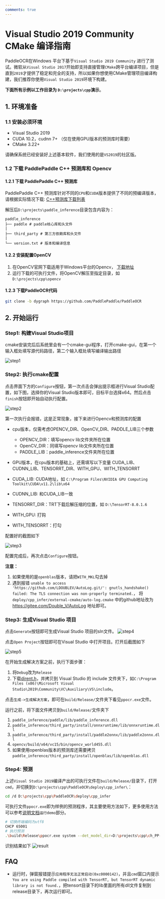 ```yaml
---
comments: true
---
```


# Visual Studio 2019 Community CMake 编译指南

PaddleOCR在Windows 平台下基于`Visual Studio 2019 Community` 进行了测试。微软从`Visual Studio 2017`开始即支持直接管理`CMake`跨平台编译项目，但是直到`2019`才提供了稳定和完全的支持，所以如果你想使用CMake管理项目编译构建，我们推荐你使用`Visual Studio 2019`环境下构建。

**下面所有示例以工作目录为 `D:\projects\cpp`演示**。

## 1. 环境准备

### 1.1 安装必须环境

- Visual Studio 2019
- CUDA 10.2，cudnn 7+ （仅在使用GPU版本的预测库时需要）
- CMake 3.22+

请确保系统已经安装好上述基本软件，我们使用的是`VS2019`的社区版。

### 1.2 下载 PaddlePaddle C++ 预测库和 Opencv

#### 1.2.1 下载 PaddlePaddle C++ 预测库

PaddlePaddle C++ 预测库针对不同的`CPU`和`CUDA`版本提供了不同的预编译版本，请根据实际情况下载:  [C++预测库下载列表](https://www.paddlepaddle.org.cn/inference/master/guides/install/download_lib.html#windows)

解压后`D:\projects\paddle_inference`目录包含内容为：

```
paddle_inference
├── paddle # paddle核心库和头文件
|
├── third_party # 第三方依赖库和头文件
|
└── version.txt # 版本和编译信息
```

#### 1.2.2 安装配置OpenCV

1. 在OpenCV官网下载适用于Windows平台的Opencv， [下载地址](https://github.com/opencv/opencv/releases)
2. 运行下载的可执行文件，将OpenCV解压至指定目录，如`D:\projects\cpp\opencv`

#### 1.2.3 下载PaddleOCR代码

```bash linenums="1"
git clone -b dygraph https://github.com/PaddlePaddle/PaddleOCR
```

## 2. 开始运行

### Step1: 构建Visual Studio项目

cmake安装完后后系统里会有一个cmake-gui程序，打开cmake-gui，在第一个输入框处填写源代码路径，第二个输入框处填写编译输出路径

![step1](./images/cmake_step1.png)

### Step2: 执行cmake配置

点击界面下方的`Configure`按钮，第一次点击会弹出提示框进行Visual Studio配置，如下图，选择你的Visual Studio版本即可，目标平台选择x64。然后点击`finish`按钮即开始自动执行配置。

![step2](./images/cmake_step2.jpg)

第一次执行会报错，这是正常现象，接下来进行Opencv和预测库的配置

- cpu版本，仅需考虑OPENCV_DIR、OpenCV_DIR、PADDLE_LIB三个参数

  - OPENCV_DIR：填写opencv lib文件夹所在位置
  - OpenCV_DIR：同填写opencv lib文件夹所在位置
  - PADDLE_LIB：paddle_inference文件夹所在位置

- GPU版本，在cpu版本的基础上，还需填写以下变量
CUDA_LIB、CUDNN_LIB、TENSORRT_DIR、WITH_GPU、WITH_TENSORRT

- CUDA_LIB: CUDA地址，如 `C:\Program Files\NVIDIA GPU Computing Toolkit\CUDA\v11.2\lib\x64`
- CUDNN_LIB: 和CUDA_LIB一致
- TENSORRT_DIR：TRT下载后解压缩的位置，如 `D:\TensorRT-8.0.1.6`
- WITH_GPU: 打钩
- WITH_TENSORRT：打勾

配置好的截图如下

![step3](./images/cmake_step3.jpg)

配置完成后，再次点击`Configure`按钮。

**注意：**

  1. 如果使用的是`openblas`版本，请把`WITH_MKL`勾去掉
  2. 遇到报错 `unable to access 'https://github.com/LDOUBLEV/AutoLog.git/': gnutls_handshake() failed: The TLS connection was non-properly terminated.`， 将 `deploy/cpp_infer/external-cmake/auto-log.cmake` 中的github地址改为 <https://gitee.com/Double_V/AutoLog> 地址即可。

### Step3: 生成Visual Studio 项目

点击`Generate`按钮即可生成Visual Studio 项目的sln文件。
![step4](./images/cmake_step4.jpg)

点击`Open Project`按钮即可在Visual Studio 中打开项目。打开后截图如下

![step5](./images/vs_step1.jpg)

在开始生成解决方案之前，执行下面步骤：

1. 将`Debug`改为`Release`
2. 下载[dirent.h](https://paddleocr.bj.bcebos.com/deploy/cpp_infer/cpp_files/dirent.h)，并拷贝到 Visual Studio 的 include 文件夹下，如`C:\Program Files (x86)\Microsoft Visual Studio\2019\Community\VC\Auxiliary\VS\include`。

点击`生成->生成解决方案`，即可在`build/Release/`文件夹下看见`ppocr.exe`文件。

运行之前，将下面文件拷贝到`build/Release/`文件夹下

1. `paddle_inference/paddle/lib/paddle_inference.dll`
2. `paddle_inference/third_party/install/onnxruntime/lib/onnxruntime.dll`
3. `paddle_inference/third_party/install/paddle2onnx/lib/paddle2onnx.dll`
4. `opencv/build/x64/vc15/bin/opencv_world455.dll`
5. 如果使用openblas版本的预测库还需要拷贝 `paddle_inference/third_party/install/openblas/lib/openblas.dll`

### Step4: 预测

上述`Visual Studio 2019`编译产出的可执行文件在`build/Release/`目录下，打开`cmd`，并切换到`D:\projects\cpp\PaddleOCR\deploy\cpp_infer\`：

```bash linenums="1"
cd /d D:\projects\cpp\PaddleOCR\deploy\cpp_infer
```

可执行文件`ppocr.exe`即为样例的预测程序，其主要使用方法如下，更多使用方法可以参考[说明文档](./cpp_infer.md)`运行demo`部分。

```bash linenums="1"
# 切换终端编码为utf8
CHCP 65001
# 执行预测
.\build\Release\ppocr.exe system --det_model_dir=D:\projects\cpp\ch_PP-OCRv2_det_slim_quant_infer --rec_model_dir=D:\projects\cpp\ch_PP-OCRv2_rec_slim_quant_infer --image_dir=D:\projects\cpp\PaddleOCR\doc\imgs\11.jpg
```

识别结果如下
![result](./images/result.jpg)

## FAQ

- 运行时，弹窗报错提示`应用程序无法正常启动(0xc0000142)`，并且`cmd`窗口内提示`You are using Paddle compiled with TensorRT, but TensorRT dynamic library is not found.`，把tensort目录下的lib里面的所有dll文件复制到release目录下，再次运行即可。
